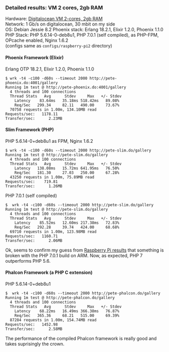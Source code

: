### Detailed results: VM 2 cores, 2gb RAM ###

Hardware: [Digitalocean VM 2-cores, 2gb RAM](https://www.digitalocean.com/pricing)    
Network: 1 Gb/s on digitalocean, 30 mbit on my side    
OS: Debian Jessie 8.2 
Phoenix stack: Erlang 18.2.1, Elixir 1.2.0, Phoenix 1.1.0   
PHP Stack: PHP 5.6.14-0-deb8u1, PHP 7.0.1 (self compiled), as PHP-FPM, OPcache enabled, Nginx 1.6.2    
(configs same as ```configs/raspberry-pi2``` directory)

#### Phoenix Framework (Elixir) ####
Erlang OTP 18.2.1, Elixir 1.2.0, Phoenix 1.1.0   
```
$ wrk -t4 -c100 -d60s --timeout 2000 http://pete-phoenix.do:4001/gallery
Running 1m test @ http://pete-phoenix.do:4001/gallery
  4 threads and 100 connections
  Thread Stats   Avg      Stdev     Max   +/- Stdev
    Latency    83.64ms   35.18ms 518.42ms   89.08%
    Req/Sec   299.34     82.11   490.00     73.67%
  70758 requests in 1.00m, 134.10MB read
Requests/sec:   1178.11
Transfer/sec:      2.23MB
```

#### Slim Framework (PHP) ####
PHP 5.6.14-0+deb8u1 as FPM, Nginx 1.6.2
```
$ wrk -t4 -c100 -d60s --timeout 2000 http://pete-slim.do/gallery
Running 1m test @ http://pete-slim.do/gallery
  4 threads and 100 connections
  Thread Stats   Avg      Stdev     Max   +/- Stdev
    Latency   138.08ms   15.72ms 641.95ms   76.50%
    Req/Sec   181.30     27.03   250.00     67.28%
  43250 requests in 1.00m, 75.89MB read
Requests/sec:    719.81
Transfer/sec:      1.26MB
```

PHP 7.0.1 (self compiled)
```
$  wrk -t4 -c100 -d60s --timeout 2000 http://pete-slim.do/gallery
Running 1m test @ http://pete-slim.do/gallery
  4 threads and 100 connections
  Thread Stats   Avg      Stdev     Max   +/- Stdev
    Latency    85.52ms   12.60ms 217.38ms   72.83%
    Req/Sec   292.28     39.74   424.00     68.68%
  69710 requests in 1.00m, 123.98MB read
Requests/sec:   1160.71
Transfer/sec:      2.06MB
```
Ok, seems to confirm my guess from [Raspberry Pi results](results--raspberry-pi2.md) that something is 
broken with the PHP 7.0.1 build on ARM. Now, as expected, PHP 7 outperforms PHP 5.6.

#### Phalcon Framework (a PHP C extension) ####
PHP 5.6.14-0+deb8u1
```
$  wrk -t4 -c100 -d60s --timeout 2000 http://pete-phalcon.do/gallery
Running 1m test @ http://pete-phalcon.do/gallery
  4 threads and 100 connections
  Thread Stats   Avg      Stdev     Max   +/- Stdev
    Latency    68.22ms   16.49ms 366.38ms   76.87%
    Req/Sec   365.36     68.21   515.00     69.39%
  87284 requests in 1.00m, 154.74MB read
Requests/sec:   1452.98
Transfer/sec:      2.58MB
```
The performance of the compiled Phalcon framework is really good and takes suprisingly the 
crown.
